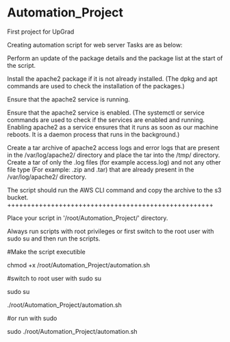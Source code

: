 # Automation_Project
First project for UpGrad

Creating automation script for web server
Tasks are as below: 

Perform an update of the package details and the package list at the start of the script.

Install the apache2 package if it is not already installed. (The dpkg and apt commands are used to check the installation of the packages.)

Ensure that the apache2 service is running. 

Ensure that the apache2 service is enabled. (The systemctl or service commands are used to check if the services are enabled and running. Enabling apache2 as a service ensures that it runs as soon as our machine reboots. It is a daemon process that runs in the background.)

Create a tar archive of apache2 access logs and error logs that are present in the /var/log/apache2/ directory and place the tar into the /tmp/ directory. Create a tar of only the .log files (for example access.log) and not any other file type (For example: .zip and .tar) that are already present in the /var/log/apache2/ directory. 

The script should run the AWS CLI command and copy the archive to the s3 bucket. 
++++++++++++++++++++++++++++++++++++++++++++++++++++

Place your script in '/root/Automation_Project/' directory.

Always run scripts with root privileges or first switch to the root user with sudo su and then run the scripts.

#Make the script executible

chmod  +x  /root/Automation_Project/automation.sh

#switch to root user with sudo su

sudo  su

./root/Automation_Project/automation.sh

#or run with sudo 

sudo ./root/Automation_Project/automation.sh
